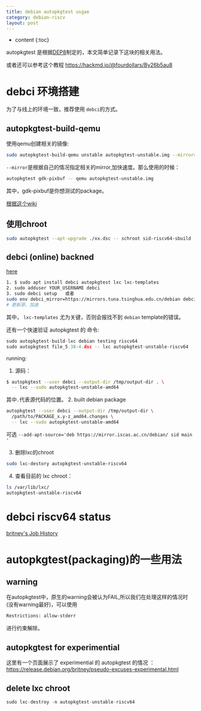 ```yaml
---
title: debian autopkgtest usgae
category: debian-riscv
layout: post
---
```

* content
{:toc}

autopkgtest 是根据[DEP8](https://salsa.debian.org/ci-team/autopkgtest/raw/master/doc/README.package-tests.rst)制定的，本文简单记录下这块的相关用法。

或者还可以参考这个教程  https://hackmd.io/@fourdollars/By26b5au8

# debci 环境搭建
为了与线上的环境一致，推荐使用 `debci`的方式。
## autopkgtest-build-qemu
使用qemu创建相关的镜像:
```bash
sudo autopkgtest-build-qemu unstable autopkgtest-unstable.img --mirror=https://mirror.iscas.ac.cn/debian/
```
`--mirror`是根据自己的情况指定相关的mirror,加快速度。那么使用的时候：
```bash
autopkgtest gdk-pixbuf -- qemu autopkgtest-unstable.img
```
其中，gdk-pixbuf是你想测试的package。

[根据这个wiki](https://wiki.debian.org/ContinuousIntegration/autopkgtest)

## 使用chroot
```bash
sudo autopkgtest --apt-upgrade ./xx.dsc -- schroot sid-riscv64-sbuild
```

## debci (online) backned
[here](https://ci.debian.net/doc/file.MAINTAINERS.html#label-How+can+I+reproduce+the+test+run+locally-3F)

```bash
1. $ sudo apt install debci autopkgtest lxc lxc-templates
2. sudo adduser YOUR_USERNAME debci
3. sudo debci setup   或者
sudo env debci_mirror=https://mirrors.tuna.tsinghua.edu.cn/debian debci setup(可选)
# 更新源，加速

```

其中， `lxc-templates` 尤为关键，否则会报找不到 `debian` template的错误。

还有一个快速验证 autopkgtest 的 命令:

```python
sudo autopkgtest-build-lxc debian testing riscv64
sudo autopkgtest file_5.38-4.dsc -- lxc autopkgtest-unstable-riscv64
```
running:

1. 源码：

```bash
$ autopkgtest --user debci --output-dir /tmp/output-dir . \
  -- lxc --sudo autopkgtest-unstable-amd64
```

其中`.`代表源代码的位置。
2. built debian package

```bash
autopkgtest --user debci --output-dir /tmp/output-dir \
  /path/to/PACKAGE_x.y-z_amd64.changes \
  -- lxc --sudo autopkgtest-unstable-amd64
```

可选 `--add-apt-source='deb https://mirror.iscas.ac.cn/debian/ sid main '`

3. 删除lxc的chroot

```bash
sudo lxc-destory autopkgtest-unstable-riscv64
```

4. 查看目前的 lxc chroot： 

```bash
ls /var/lib/lxc/ 
autopkgtest-unstable-riscv64
```

# debci riscv64 status

[britney's Job History ](https://ci.debian.net/user/britney/jobs?package=&trigger=&suite%5B%5D=unstable&arch%5B%5D=riscv64)

# autopkgtest(packaging)的一些用法

## warning
在autopkgtest中，原生的warning会被认为FAIL,所以我们在处理这样的情况时(没有warning最好)，可以使用
```bash
Restrictions: allow-stderr
```
进行约束解除。

## autopkgtest for experimential 
这里有一个页面展示了 experimential 的 autopkgtest 的情况 ：
https://release.debian.org/britney/pseudo-excuses-experimental.html

## delete lxc chroot

```python
sudo lxc-destroy -n autopkgtest-unstable-riscv64
```
